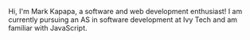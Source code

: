 Hi, I'm Mark Kapapa, a software and web development enthusiast!
I am currently pursuing an AS in software development at Ivy Tech and am familiar with JavaScript.
<!---
MKapapa/MKapapa is a ✨ special ✨ repository because its `README.md` (this file) appears on your GitHub profile.
You can click the Preview link to take a look at your changes.
--->
